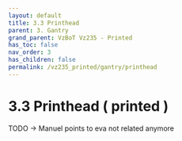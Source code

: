 ```yaml
---
layout: default
title: 3.3 Printhead
parent: 3. Gantry
grand_parent: VzBoT Vz235 - Printed 
has_toc: false
nav_order: 3
has_children: false
permalink: /vz235_printed/gantry/printhead
---
```


# 3.3 Printhead ( printed )

TODO -> Manuel points to eva not related anymore